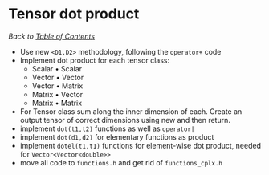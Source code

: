 # Tensor dot product

_Back to [Table of Contents](README.md)_

* Use new `<D1,D2>` methodology, following the `operator+` code
* Implement dot product for each tensor class:
   * Scalar • Scalar
   * Vector • Vector
   * Vector • Matrix
   * Matrix • Vector
   * Matrix • Matrix
* For Tensor class sum along the inner dimension of each. Create an output tensor of correct dimensions using new and then return.
* implement `dot(t1,t2)` functions as well as `operator|`
* implement `dot(d1,d2)` for elementary functions as product
* implement `dotel(t1,t1)` functions for element-wise dot product, needed for `Vector<Vector<double>>`
* move all code to `functions.h` and get rid of `functions_cplx.h`
